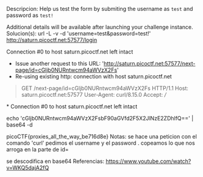 
Descripcion:
Help us test the form by submiting the username as `test` and password as `test!`

Additional details will be available after launching your challenge instance.
Solucion(s):
url -L -v -d 'username=test&password=test!' http://saturn.picoctf.net:57577/login

 Connection #0 to host saturn.picoctf.net left intact
* Issue another request to this URL: 'http://saturn.picoctf.net:57577/next-page/id=cGljb0NURntwcm94aWVzX2Fs'
* Re-using existing http: connection with host saturn.picoctf.net
> GET /next-page/id=cGljb0NURntwcm94aWVzX2Fs HTTP/1.1
> Host: saturn.picoctf.net:57577
> User-Agent: curl/8.15.0
> Accept: */*

</head>
<body>
    <script>
        setTimeout(function () {
           // after 2 seconds
           window.location = "/next-page/id=bF90aGVfd2F5X2JlNzE2ZDhlfQ==";
        }, 0.5)
      </script>
    <p></p>
* Connection #0 to host saturn.picoctf.net left intact
</body>   

echo 'cGljb0NURntwcm94aWVzX2FsbF90aGVfd2F5X2JlNzE2ZDhlfQ==' | base64 -d

picoCTF{proxies_all_the_way_be716d8e} 
Notas:
se hace una peticion con el comando 'curl' 
pedimos el username y el password .
copeamos lo que nos arroga en la parte de id=

se descodifica en base64
Referencias:
https://www.youtube.com/watch?v=WKQ5dajA2fQ